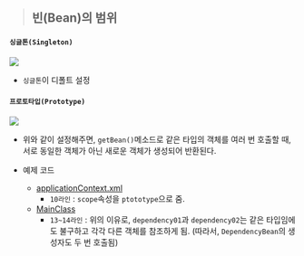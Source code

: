 
> ## 빈(Bean)의 범위

#### **`싱글톤(Singleton)`**

<img src="img1">

+ `싱글톤`이 디폴트 설정

#### **`프로토타입(Prototype)`**

<img src="img2">

+ 위와 같이 설정해주면, `getBean()`메소드로 같은 타입의 객체를 여러 번 호출할 때, 서로 동일한 객체가 아닌 새로운 객체가 생성되어 반환된다.

+ 예제 코드
    + [applicationContext.xml]()    
        + `10라인` : `scope`속성을 `ptototype`으로 줌.
    + [MainClass]()
        + `13~14라인` : 위의 이유로, `dependency01`과 `dependency02`는 같은 타입임에도 불구하고 각각 다른 객체를 참조하게 됨. (따라서, `DependencyBean`의 생성자도 두 번 호출됨)